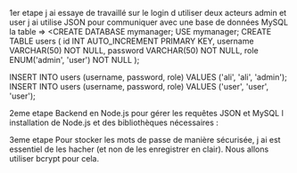 1er etape 
j ai essaye de travaillé sur le login d utiliser deux acteurs 
admin et user j ai utilise JSON pour communiquer avec une base de données MySQL
la table => 
<CREATE DATABASE mymanager;
USE mymanager;
CREATE TABLE users (
  id INT AUTO_INCREMENT PRIMARY KEY,
  username VARCHAR(50) NOT NULL,
  password VARCHAR(50) NOT NULL,
  role ENUM('admin', 'user') NOT NULL
);

INSERT INTO users (username, password, role) VALUES ('ali', 'ali', 'admin');
INSERT INTO users (username, password, role) VALUES ('user', 'user', 'user');
>

2eme etape 
 Backend en Node.js pour gérer les requêtes JSON et MySQL
l installation de  Node.js et des bibliothèques nécessaires :
<npm install express mysql body-parser cors>

3eme etape
Pour stocker les mots de passe de manière sécurisée, j ai  est essentiel de les hacher (et non de les enregistrer en clair). Nous allons utiliser bcrypt pour cela.

<npm install bcrypt>
